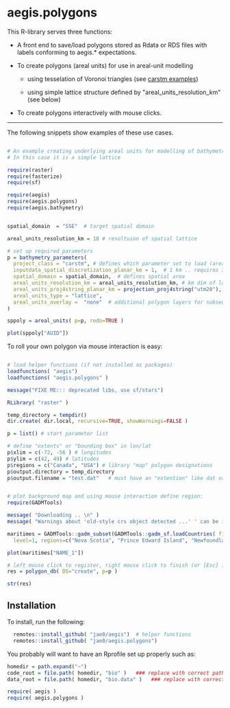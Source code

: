 # aegis.polygons

This R-library serves three functions:

- A front end to save/load polygons stored as Rdata or RDS files with labels conforming to aegis.* expectations. 

- To create polygons (areal units) for use in areal-unit modelling
    
    - using tesselation of Voronoi triangles (see [carstm examples](https://github.com/jae0/carstm/))

    - using simple lattice structure defined by "areal_units_resolution_km" (see below)

- To create polygons interactively with mouse clicks.

---

The following snippets show examples of these use cases.

```r

# An example creating underlying areal units for modelling of bathymetry via carstm
# In this case it is a simple lattice

require(raster)  
require(fasterize)  
require(sf)  

require(aegis)
require(aegis.polygons)
require(aegis.bathymetry)


spatial_domain  = "SSE"  # target spatial domain

areal_units_resolution_km = 10 # resoltuion of spatial lattice

# set up required parameters
p = bathymetry_parameters(
  project_class = "carstm", # defines which parameter set to load (areal units)
  inputdata_spatial_discretization_planar_km = 1,  # 1 km .. requires 32 GB RAM and limit of speed -- controls resolution of data prior to modelling to reduce data set and speed up modelling
  spatial_domain = spatial_domain,  # defines spatial area
  areal_units_resolution_km = areal_units_resolution_km, # km dim of lattice
  areal_units_proj4string_planar_km = projection_proj4string("utm20"),  # coord system to use for areal estimation and gridding for carstm
  areal_units_type = "lattice",  
  areal_units_overlay =  "none"  # additional polygon layers for subsequent analysis  
)

sppoly = areal_units( p=p, redo=TRUE )

plot(sppoly["AUID"])

```


To roll your own polygon via mouse interaction is easy:

```r

# load helper functions (if not installed as packages)
loadfunctions( "aegis")
loadfunctions( "aegis.polygons" )

message("FIXE ME::: deprecated libs, use sf/stars")

RLibrary( "raster" )

temp_directory = tempdir()
dir.create( dir.local, recursive=TRUE, showWarnings=FALSE )

p = list() # start parameter list

# define "extents" or "bounding box" in lon/lat
p$xlim = c(-72, -56 ) # longitudes
p$ylim = c(42, 49) # latitudes
p$regions = c("Canada", "USA") # library "map" polygon designations
p$output.directory = temp_directory
p$output.filename = "test.dat"   # must have an "extention" like dat or txt etc,


# plot background map and using mouse interaction define region:
require(GADMTools)

message( "Downloading .. \n" )
message( "Warnings about 'old-style crs object detected ...' ' can be ignored .. the maintainer needs to update their files" )

maritimes = GADMTools::gadm_subset(GADMTools::gadm_sf.loadCountries( fileNames="CAN", level=1, basefile=dir.local   ),
  level=1, regions=c("Nova Scotia", "Prince Edward Island", "Newfoundland and Labrador", "Québec","New Brunswick"  )  )$sf

plot(maritimes["NAME_1"])

# left mouse click to register, right mouse click to finish (or [Esc] is using Rstudio)
res = polygon_db( DS="create", p=p )

str(res)

```


## Installation


To install, run the following:

```r
  remotes::install_github( "jae0/aegis")  # helper functions
  remotes::install_github( "jae0/aegis.polygons")
``` 

You probably will want to have an Rprofile set up properly such as:

```r
homedir = path.expand("~")
code_root = file.path( homedir, "bio" )   ### replace with correct path to the parent directory of your git-projects
data_root = file.path( homedir, "bio.data" )   ### replace with correct path to your data

require( aegis )
require( aegis.polygons )

```
 

